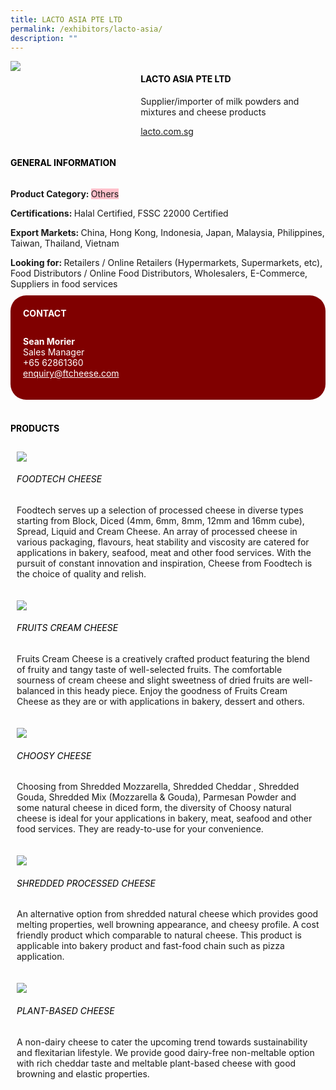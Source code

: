 ```yaml
---
title: LACTO ASIA PTE LTD
permalink: /exhibitors/lacto-asia/
description: ""
---
```

<head>
	<div class="flex-paragraph">
		<!--hi there! this is a comment and will provide you with instructional guides-->
		<!--insert booth number here!-->
		<p style="text-transform: uppercase"></p></div>
			<div class="flex-container" style="display: flex; flex-wrap: wrap;">
				<!--insert DOWNLOAD link of company logo between the " marks!-->
			<div class="card sgds" style="flex: 1 1 40%; display: block;"><img src="https://drive.google.com/u/0/uc?id=1KfQXSlveSdb5r-c8f3eptkHTXaho36Q6&export=download"></div>
	<div class="card-sgds" style="flex: 1 1 58%; display: block; margin-left: 3px">
		<h4 style="text-transform: uppercase; color: black;"><!--insert the exhibitor's name between the <b> tags here--><b>Lacto Asia Pte Ltd</b></h4><!--insert the exhibitor's description between the <p> tags here-->
		<p>Supplier/importer of milk powders and mixtures and cheese products</p>
		<!--insert the exhibitor's website link, making sure there is "https:// www." present please. make sure the entire https link goes in between the " marks-->
		<p><a href="https://lacto.com.sg/" target="_blank"><!--insert the www website link here (no need for https)-->lacto.com.sg</a></p>
	</div>
</div>
</head>

<body>
	<h4 style="text-transform: uppercase; color: black;"><b>General Information</b></h4>
		<div class="flex-container" style="display: flex; flex-wrap: wrap;">
			<div class="card sgds" style="flex: 1 1 65%; display: block; align-self: stretch">
			<div class="flex-paragraph">
			<p><b>Product Category: </b><span style=" background-color: pink; border-radius: 10 px;"><!--insert the exhibitor's pdt cat between the <p> tags here-->Others</span></p> 
				<p><b>Certifications: </b><!--insert all the exhibitor's certifications between the </b> and </p> here-->Halal Certified, FSSC 22000 Certified</p>
			<p><b>Export Markets: </b><!--insert all the exhibitor's export markets between the </b> and </p> here-->China, Hong Kong, Indonesia, Japan, Malaysia, Philippines, Taiwan, Thailand, Vietnam</p>
			<p style="margin-bottom: 10px;"><b>Looking for: </b><!--insert all the exhibitor's potential business partners between the </b> and </p> here-->Retailers / Online Retailers (Hypermarkets, Supermarkets, etc), Food Distributors / Online Food Distributors, Wholesalers, E-Commerce, Suppliers in food services</p>
			</div>
		</div>
		<div class="card sgds" style="flex: 1 1 35%; padding: 10px; display: block; background-color: maroon; border-radius: 25px; align-self: center;">
		<h4 style="color: white; margin-top: 10px; margin-left: 10px;">CONTACT</h4>
		<div class="flex-paragraph">
			<!--replace with exhibitor's: -->
			<p style="padding: 10px; color: white;"><b><!-- POC name-->Sean Morier</b><br><!-- designation-->Sales Manager<br><!--contact number-->+65 62861360<br><!-- for linking purposes, insert their email after "mailto:"...--><a href="mailto:enquiry@ftcheese.com" style="color: white;"><!--...and also include the display email before </a> here-->enquiry@ftcheese.com</a></p>
		</div>
			</div>
		</div>
	<br>
		<h4 style="text-transform: uppercase; color: black;"><b>products</b></h4>
<div style="display: flex; flex-wrap: wrap;">
  <div class="card sgds" style="flex: 1 1 47%; margin: 10px; display: block;"><!--insert the exhibitor's DOWNLOAD image for product between the " marks here-->
	<div class="flex-image" style="display: block;"><img src="https://drive.google.com/u/0/uc?id=10onD31KqR4vAeSTlF28DuAFeHmvHJHpu&export=download"></div>
	<div class="flex-paragraph">
		<h6 style="text-transform: uppercase; color: black;"><!--insert product name before </h6> and product description after <p>-->Foodtech Cheese</h6>
		<p>Foodtech serves up a selection of processed cheese in diverse types starting from Block, Diced (4mm, 6mm, 8mm, 12mm and 16mm cube), Spread, Liquid and Cream Cheese. An array of processed cheese in various packaging, flavours, heat stability and viscosity are catered for applications in bakery, seafood, meat and other food services. With the pursuit of constant innovation and inspiration, Cheese from Foodtech is the choice of quality and relish.</p></div>
	</div>
		<div class="card sgds" style="flex: 1 1 47%; margin: 10px; display: block;">
		<div class="flex-image" style="display: block;"><img src="https://drive.google.com/u/0/uc?id=17cGewEb9eU8Mgz5TSHsuqpCM64yhCQDm&export=download"></div>
	<div class="flex-paragraph">
		<h6 style="text-transform: uppercase; color: black;">Fruits Cream Cheese</h6>
		<p>Fruits Cream Cheese is a creatively crafted product featuring the blend of fruity and tangy taste of well-selected fruits. The comfortable sourness of cream cheese and slight sweetness of dried fruits are well-balanced in this heady piece. Enjoy the goodness of
Fruits Cream Cheese as they are or with applications in bakery, dessert and others. </p></div>
	</div>
		<div class="card sgds" style="flex: 1 1 47%; margin: 10px; display: block;">
		<div class="flex-image" style="display: block;"><img src="https://drive.google.com/u/0/uc?id=1AWFjdHLSJEuRHsJDH0LPzGPVx1GRQEDY&export=download"></div>
	<div class="flex-paragraph">
		<h6 style="text-transform: uppercase; color: black;">Choosy Cheese</h6>
		<p>Choosing from Shredded Mozzarella, Shredded Cheddar , Shredded Gouda, Shredded Mix (Mozzarella & Gouda), Parmesan Powder and some natural cheese in diced form, the diversity of Choosy natural cheese is ideal for your applications in bakery, meat, seafood and other food services. They are ready-to-use for your convenience.</p></div>
		</div>
		<div class="card sgds" style="flex: 1 1 47%; margin: 10px; display: block;">
		<div class="flex-image" style="display: block;"><img src="https://drive.google.com/u/0/uc?id=1LgQwvsOV3dD3wb0PyI3-CvpxG7AqfDae&export=download"></div>
	<div class="flex-paragraph">
		<h6 style="text-transform: uppercase; color: black;">Shredded Processed Cheese</h6>
		<p>An alternative option from shredded natural cheese which provides good melting properties, well browning appearance, and cheesy profile. A cost friendly product which comparable to natural cheese. This product is applicable into bakery product and fast-food chain such as pizza application.</p></div>
	</div>
		<div class="card sgds" style="flex: 1 1 47%; margin: 10px; display: block;">
		<div class="flex-image" style="display: block;"><img src="https://drive.google.com/u/0/uc?id=1OH-QiGh1-xZYwyYINE1iRTLNwU3pLI9Z&export=download"></div>
	<div class="flex-paragraph">
		<h6 style="text-transform: uppercase; color: black;">Plant-based Cheese</h6>
		<p>A non-dairy cheese to cater the upcoming trend towards sustainability and flexitarian lifestyle. We provide good dairy-free non-meltable option with rich cheddar taste and meltable plant-based cheese with good browning and elastic properties.</p></div>
	</div>
	<!--don't delete these 2 tags. double check how the layout looks on the right too and lemme know if there are any problems! thank u so much for ur hardwork!-->
	</div>
</body>